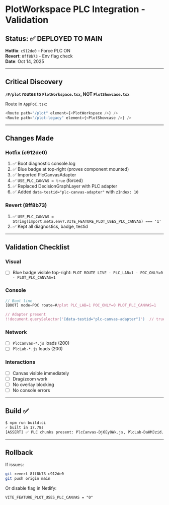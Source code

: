 # PlotWorkspace PLC Integration - Validation

## Status: ✅ DEPLOYED TO MAIN

**Hotfix**: `c912de0` - Force PLC ON  
**Revert**: `8ff8b73` - Env flag check  
**Date**: Oct 14, 2025

---

## Critical Discovery

**`/#/plot` routes to `PlotWorkspace.tsx`, NOT `PlotShowcase.tsx`**

Route in `AppPoC.tsx`:
```typescript
<Route path="/plot" element={<PlotWorkspace />} />
<Route path="/plot-legacy" element={<PlotShowcase />} />
```

---

## Changes Made

### Hotfix (c912de0)
1. ✅ Boot diagnostic console.log
2. ✅ Blue badge at top-right (proves component mounted)
3. ✅ Imported PlcCanvasAdapter
4. ✅ `USE_PLC_CANVAS = true` (forced)
5. ✅ Replaced DecisionGraphLayer with PLC adapter
6. ✅ Added `data-testid="plc-canvas-adapter"` with `zIndex: 10`

### Revert (8ff8b73)
1. ✅ `USE_PLC_CANVAS = String(import.meta.env?.VITE_FEATURE_PLOT_USES_PLC_CANVAS) === '1'`
2. ✅ Kept all diagnostics, badge, testid

---

## Validation Checklist

### Visual
- [ ] Blue badge visible top-right: `PLOT ROUTE LIVE · PLC_LAB=1 · POC_ONLY=0 · PLOT_PLC_CANVAS=1`

### Console
```javascript
// Boot line
[BOOT] mode=POC route=#/plot PLC_LAB=1 POC_ONLY=0 PLOT_PLC_CANVAS=1

// Adapter present
!!document.querySelector('[data-testid="plc-canvas-adapter"]')  // true
```

### Network
- [ ] `PlcCanvas-*.js` loads (200)
- [ ] `PlcLab-*.js` loads (200)

### Interactions
- [ ] Canvas visible immediately
- [ ] Drag/zoom work
- [ ] No overlay blocking
- [ ] No console errors

---

## Build ✅

```bash
$ npm run build:ci
✓ built in 17.78s
[ASSERT] ✅ PLC chunks present: PlcCanvas-Dj6EyOWk.js, PlcLab-DaHMJzid.js
```

---

## Rollback

If issues:
```bash
git revert 8ff8b73 c912de0
git push origin main
```

Or disable flag in Netlify:
```
VITE_FEATURE_PLOT_USES_PLC_CANVAS = "0"
```
